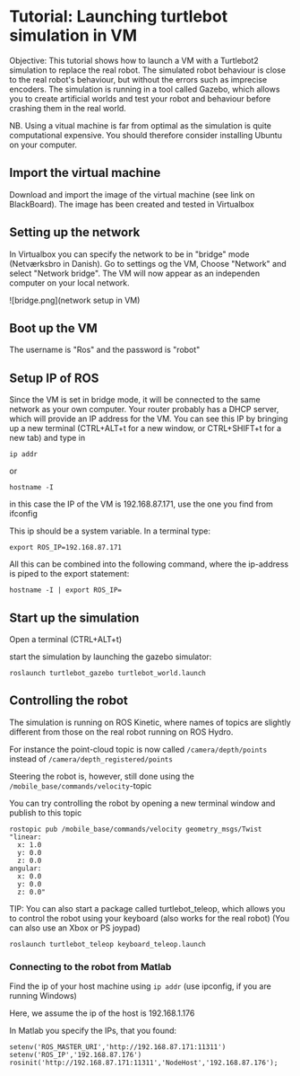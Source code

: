 # Tutorial: Launching turtlebot simulation in VM
Objective: This tutorial shows how to launch a VM with a Turtlebot2 simulation to replace the real robot. The simulated robot behaviour is close to the real robot's behaviour, but without the errors such as imprecise encoders. The simulation is running in a tool called Gazebo, which allows you to create artificial worlds and test your robot and behaviour before crashing them in the real world.

NB. Using a vitual machine is far from optimal as the simulation is quite computational expensive. You should therefore consider installing Ubuntu on your computer. 

## Import the virtual machine
Download and import the image of the virtual machine (see link on BlackBoard). The image has been created and tested in Virtualbox

## Setting up the network
In Virtualbox you can specify the network to be in "bridge" mode (Netværksbro in Danish). Go to settings og the VM, Choose "Network" and select "Network bridge". The VM will now appear as an independen computer on your local network.

![bridge.png](network setup in VM)

## Boot up the VM
The username is "Ros"
and the password is "robot"

## Setup IP of ROS
Since the VM is set in bridge mode, it will be connected to the same network as your own computer. Your router probably has a DHCP server, which will provide an IP address for the VM. You can see this IP by bringing up a new terminal (CTRL+ALT+t for a new window, or CTRL+SHIFT+t for a new tab) and type in 
```
ip addr
```
or 
```
hostname -I
```

in this case the IP of the VM is 192.168.87.171, use the one you find from ifconfig

This ip should be a system variable. In a terminal type:
```
export ROS_IP=192.168.87.171
```

All this can be combined into the following command, where the ip-address is piped to the export statement:
```
hostname -I | export ROS_IP=
```


## Start up the simulation
Open a terminal (CTRL+ALT+t)

start the simulation by launching the gazebo simulator:
```
roslaunch turtlebot_gazebo turtlebot_world.launch
```

## Controlling the robot

The simulation is running on ROS Kinetic, where names of topics are slightly different from those on the real robot running on ROS Hydro.

For instance the point-cloud topic is now called `/camera/depth/points`  instead of `/camera/depth_registered/points`

Steering the robot is, however, still done using the `/mobile_base/commands/velocity`-topic

You can try controlling the robot by opening a new terminal window and publish to this topic

```
rostopic pub /mobile_base/commands/velocity geometry_msgs/Twist "linear:
  x: 1.0
  y: 0.0
  z: 0.0
angular:
  x: 0.0
  y: 0.0
  z: 0.0" 
```

TIP: You can also start a package called turtlebot_teleop, which allows you to control the robot using your keyboard (also works for the real robot) (You can also use an Xbox or PS joypad)
```
roslaunch turtlebot_teleop keyboard_teleop.launch
```

### Connecting to the robot from Matlab
Find the ip of your host machine using `ip addr` (use ipconfig, if you are running Windows)

Here, we assume the ip of the host is 192.168.1.176

In Matlab you specify the IPs, that you found:
```
setenv('ROS_MASTER_URI','http://192.168.87.171:11311')
setenv('ROS_IP','192.168.87.176')
rosinit('http://192.168.87.171:11311','NodeHost','192.168.87.176');
```



